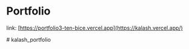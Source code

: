 # Portfolio

  
  link: [https://portfolio3-ten-bice.vercel.app](https://kalash.vercel.app/)
  

 
#   k a l a s h _ p o r t f o l i o 
 
 
